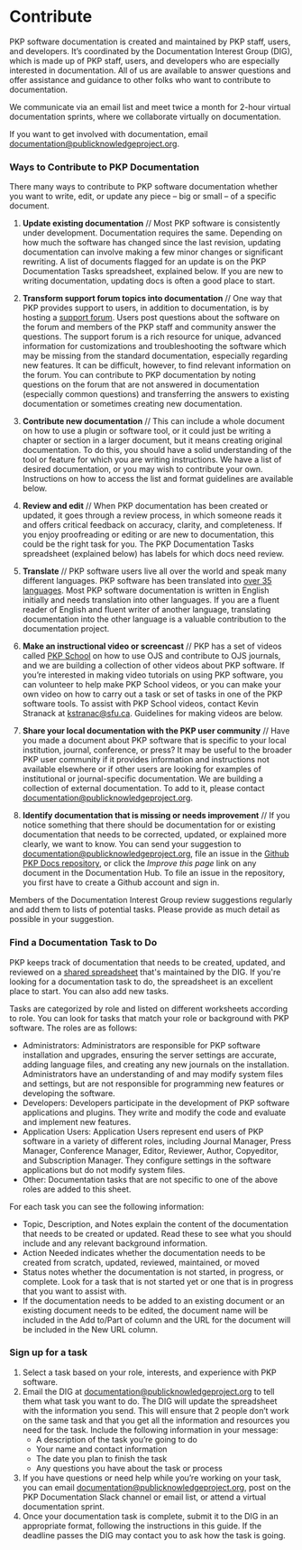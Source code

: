 # Contribute

PKP software documentation is created and maintained by PKP staff, users, and developers. It’s coordinated by the Documentation Interest Group (DIG), which is made up of PKP staff, users, and developers who are especially interested in documentation. All of us are available to answer questions and offer assistance and guidance to other folks who want to contribute to documentation.  

We communicate via an email list and meet twice a month for 2-hour virtual documentation sprints, where we collaborate virtually on documentation.  

If you want to get involved with documentation, email [documentation@publicknowledgeproject.org](mailto:documentation@publicknowledgeproject.org).

### Ways to Contribute to PKP Documentation

There many ways to contribute to PKP software documentation whether you want to write, edit, or update any piece – big or small – of a specific document.

1. **Update existing documentation** // Most PKP software is consistently under development. Documentation requires the same. Depending on how much the software has changed since the last revision, updating documentation can involve making a few minor changes or significant rewriting. A list of documents flagged for an update is on the PKP Documentation Tasks spreadsheet, explained below. If you are new to writing documentation, updating docs is often a good place to start.

2. **Transform support forum topics into documentation** // One way that PKP provides support to users, in addition to documentation, is by hosting a [support forum](https://forum.pkp.sfu.ca/). Users post questions about the software on the forum and members of the PKP staff and community answer the questions. The support forum is a rich resource for unique, advanced information for customizations and troubleshooting the software which may be missing from the standard documentation, especially regarding new features. It can be difficult, however, to find relevant information on the forum. You can contribute to PKP documentation by noting questions on the forum that are not answered in documentation (especially common questions) and transferring the answers to existing documentation or sometimes creating new documentation.

3. **Contribute new documentation** // This can include a whole document on how to use a plugin or software tool, or it could just be writing a chapter or section in a larger document, but it means creating original documentation. To do this, you should have a solid understanding of the tool or feature for which you are writing instructions. We have a list of desired documentation, or you may wish to contribute your own. Instructions on how to access the list and format guidelines are available below.

4. **Review and edit** // When PKP documentation has been created or updated, it goes through a review process, in which someone reads it and offers critical feedback on accuracy, clarity, and completeness. If you enjoy proofreading or editing or are new to documentation, this could be the right task for you. The PKP Documentation Tasks spreadsheet (explained below) has labels for which docs need review.

5. **Translate** // PKP software users live all over the world and speak many different languages. PKP software has been translated into [over 35 languages](https://pkp.sfu.ca/developers/translation/). Most PKP software documentation is written in English initially and needs translation into other languages. If you are a fluent reader of English and fluent writer of another language, translating documentation into the other language is a valuable contribution to the documentation project. <!-- note here on how translations are managed -->

6. **Make an instructional video or screencast** // PKP has a set of videos called [PKP School](http://pkpschool.sfu.ca/) on how to use OJS and contribute to OJS journals, and we are building a collection of other videos about PKP software. If you’re interested in making video tutorials on using PKP software, you can volunteer to help make PKP School videos, or you can make your own video on how to carry out a task or set of tasks in one of the PKP software tools. To assist with PKP School videos, contact Kevin Stranack at kstranac@sfu.ca. Guidelines for making videos are below.

7. **Share your local documentation with the PKP user community** // Have you made a document about PKP software that is specific to your local institution, journal, conference, or press? It may be useful to the broader PKP user community if it provides information and instructions not available elsewhere or if other users are looking for examples of institutional or journal-specific documentation.  We are building a collection of external documentation. To add to it, please contact [documentation@publicknowledgeproject.org](mailto:documentation@publicknowledgeproject.org).

8. **Identify documentation that is missing or needs improvement** // If you notice something that there should be documentation for or existing documentation that needs to be corrected, updated, or explained more clearly, we want to know. You can send your suggestion to [documentation@publicknowledgeproject.org](mailto:documentation@publicknowledgeproject.org), file an issue in the [Github PKP Docs repository](https://github.com/pkp/pkp-docs), or click the *Improve this page* link on any document in the Documentation Hub. To file an issue in the repository, you first have to create a Github account and sign in. 

Members of the Documentation Interest Group review suggestions regularly and add them to lists of potential tasks. Please provide as much detail as possible in your suggestion.

### Find a Documentation Task to Do

PKP keeps track of documentation that needs to be created, updated, and reviewed on a [shared spreadsheet](https://docs.google.com/spreadsheets/d/1bo0etXPjDxC_xdmOGCdwAtdXv85ojdqRdNr3sfMD2aU/) that's maintained by the DIG. If you're looking for a documentation task to do, the spreadsheet is an excellent place to start. You can also add new tasks.  

Tasks are categorized by role and listed on different worksheets according to role. You can look for tasks that match your role or background with PKP software. The roles are as follows:

- Administrators: Administrators are responsible for PKP software installation and upgrades, ensuring the server settings are accurate, adding language files, and creating any new journals on the installation. Administrators have an understanding of and may modify system files and settings, but are not responsible for programming new features or developing the software.
- Developers: Developers participate in the development of PKP software applications and plugins. They write and modify the code and evaluate and implement new features.
- Application Users: Application Users represent end users of PKP software in a variety of different roles, including Journal Manager, Press Manager, Conference Manager, Editor, Reviewer, Author, Copyeditor, and Subscription Manager. They configure settings in the software applications but do not modify system files.
- Other: Documentation tasks that are not specific to one of the above roles are added to this sheet.

For each task you can see the following information:

- Topic, Description, and Notes explain the content of the documentation that needs to be created or updated. Read these to see what you should include and any relevant background information.
- Action Needed indicates whether the documentation needs to be created from scratch, updated, reviewed, maintained, or moved 
- Status notes whether the documentation is not started, in progress, or complete. Look for a task that is not started yet or one that is in progress that you want to assist with.
- If the documentation needs to be added to an existing document or an existing document needs to be edited, the document name will be included in the Add to/Part of column and the URL for the document will be included in the New URL column.

### Sign up for a task

1. Select a task based on your role, interests, and experience with PKP software.  
2. Email the DIG at [documentation@publicknowledgeproject.org](mailto:documentation@publicknowledgeproject.org) to tell them what task you want to do. The DIG will update the spreadsheet with the information you send. This will ensure that 2 people don’t work on the same task and that you get all the information and resources you need for the task. Include the following information in your message:
	- A description of the task you’re going to do
	- Your name and contact information 
	- The date you plan to finish the task
	- Any questions you have about the task or process 
3. If you have questions or need help while you’re working on your task, you can email documentation@publicknowledgeproject.org, post on the PKP Documentation Slack channel or email list, or attend a virtual documentation sprint.
4. Once your documentation task is complete, submit it to the DIG in an appropriate format, following the instructions in this guide. If the deadline passes the DIG may contact you to ask how the task is going. 
